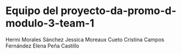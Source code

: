 # Equipo del proyecto-da-promo-d-modulo-3-team-1
Hermi Morales Sánchez
Jessica Moreaux Cueto
Cristina Campos Fernández
Elena Peña Castillo
